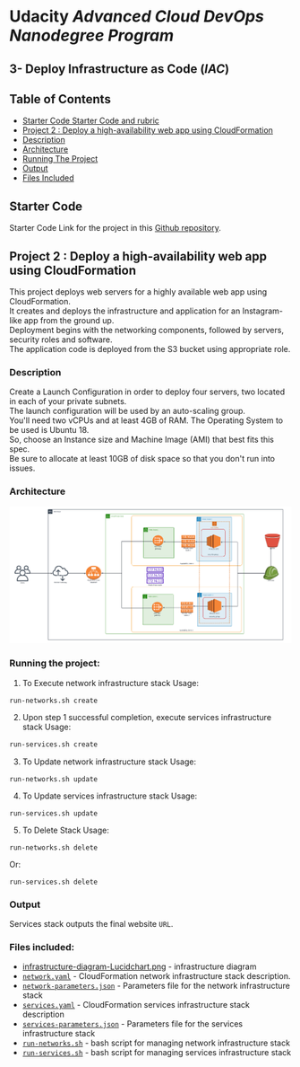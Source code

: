 # Udacity *Advanced Cloud DevOps Nanodegree Program*
## 3- Deploy Infrastructure as Code (*IAC*)
## Table of Contents
* [Starter Code Starter Code and rubric](#starter-code)
* [Project 2 : Deploy a high-availability web app using CloudFormation](#project-2--deploy-a-high-availability-web-app-using-cloudformation)
* [Description](#description)
* [Architecture](#architecture)
* [Running The Project](#running-the-project)
* [Output](#output)
* [Files Included](#files-included)


## Starter Code
Starter Code Link for the project in this [Github repository](https://github.com/udacity/nd9991-c2-Infrastructure-as-Code-v1/tree/master/supporting_material). 

## Project 2 : Deploy a high-availability web app using CloudFormation

This project deploys web servers for a highly available web app using CloudFormation.  
It creates and deploys the infrastructure and application for an Instagram-like app from the ground up.  
Deployment begins with the networking components, followed by servers, security roles and software.  
The application code is deployed from the S3 bucket using appropriate role.  

### Description
Create a Launch Configuration in order to deploy four servers, two located in each of your private subnets.  
The launch configuration will be used by an auto-scaling group.  
You'll need two vCPUs and at least 4GB of RAM. The Operating System to be used is Ubuntu 18.  
So, choose an Instance size and Machine Image (AMI) that best fits this spec.  
Be sure to allocate at least 10GB of disk space so that you don't run into issues.

### Architecture
![Architecture](./infrastructure-diagram-Lucidchart.png)

### Running the project:

1. To Execute network infrastructure stack Usage:
```shell
run-networks.sh create
```


2. Upon step 1 successful completion, execute services infrastructure stack Usage: 

```bash
run-services.sh create
 ```
 
 3. To Update network infrastructure stack Usage:
 
```shell
run-networks.sh update
```
4. To Update services infrastructure stack Usage:

```shell
run-services.sh update
```

5. To Delete Stack Usage:

```shell
run-networks.sh delete
```

Or:

```shell
run-services.sh delete
```

### Output
Services stack outputs the final website `URL`.

### Files included:

- [infrastructure-diagram-Lucidchart.png](./infrastructure-diagram-Lucidchart.png) - infrastructure diagram
- [`network.yaml`](./network.yaml) - CloudFormation network infrastructure stack description.
- [`network-parameters.json`](./network-parameters.json) - Parameters file for the network infrastructure stack
- [`services.yaml`](./services.yaml) - CloudFormation services infrastructure stack description
- [`services-parameters.json`](./services-parameters.json) - Parameters file for the services infrastructure stack
- [`run-networks.sh`](./run-networks.sh) - bash script for managing network infrastructure stack
- [`run-services.sh`](./run-services.sh) - bash script for managing services infrastructure stack
